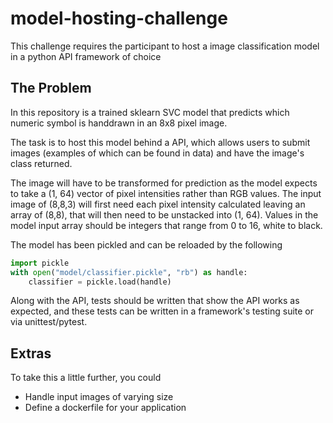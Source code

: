 # model-hosting-challenge
This challenge requires the participant to host a image classification model in a python API framework of choice

## The Problem

In this repository is a trained sklearn SVC model that predicts which numeric symbol is handdrawn in an 8x8 pixel image.

The task is to host this model behind a API, which allows users to submit images (examples of which can be found in data) and have the image's class returned.

The image will have to be transformed for prediction as the model expects to take a (1, 64) vector of pixel intensities rather than RGB values. The input image of (8,8,3) will first need each pixel intensity calculated leaving an array of (8,8), that will then need to be unstacked into (1, 64). Values in the model input array should be integers that range from 0 to 16, white to black.

The model has been pickled and can be reloaded by the following

```python
import pickle
with open("model/classifier.pickle", "rb") as handle:
    classifier = pickle.load(handle)
```

Along with the API, tests should be written that show the API works as expected, and these tests can be written in a framework's testing suite or via unittest/pytest.

## Extras

To take this a little further, you could

- Handle input images of varying size
- Define a dockerfile for your application
